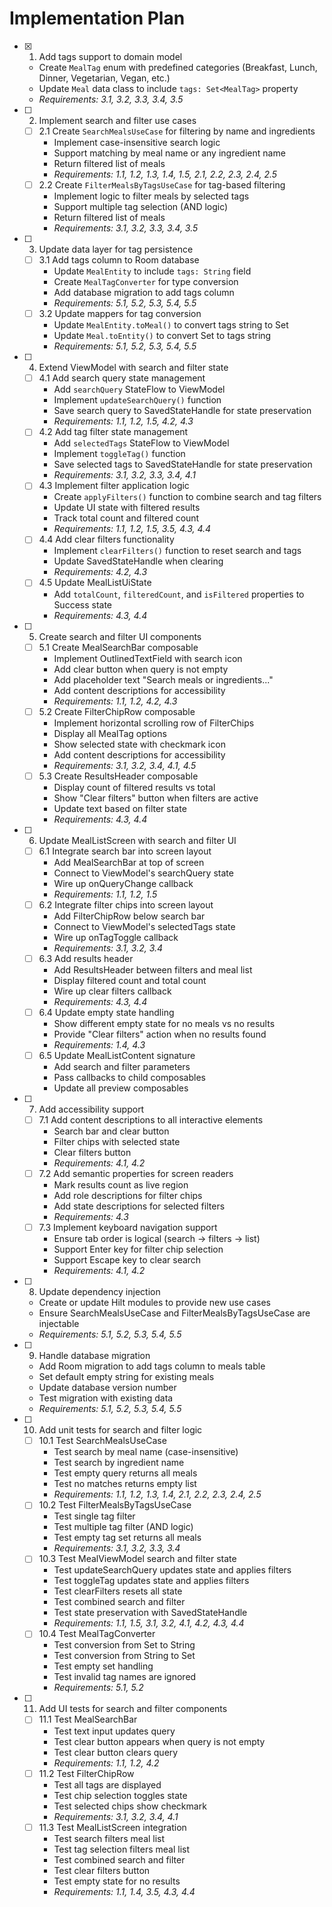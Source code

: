 # Implementation Plan

- [x] 1. Add tags support to domain model
  - Create `MealTag` enum with predefined categories (Breakfast, Lunch, Dinner, Vegetarian, Vegan, etc.)
  - Update `Meal` data class to include `tags: Set<MealTag>` property
  - _Requirements: 3.1, 3.2, 3.3, 3.4, 3.5_

- [ ] 2. Implement search and filter use cases
  - [ ] 2.1 Create `SearchMealsUseCase` for filtering by name and ingredients
    - Implement case-insensitive search logic
    - Support matching by meal name or any ingredient name
    - Return filtered list of meals
    - _Requirements: 1.1, 1.2, 1.3, 1.4, 1.5, 2.1, 2.2, 2.3, 2.4, 2.5_
  - [ ] 2.2 Create `FilterMealsByTagsUseCase` for tag-based filtering
    - Implement logic to filter meals by selected tags
    - Support multiple tag selection (AND logic)
    - Return filtered list of meals
    - _Requirements: 3.1, 3.2, 3.3, 3.4, 3.5_

- [ ] 3. Update data layer for tag persistence
  - [ ] 3.1 Add tags column to Room database
    - Update `MealEntity` to include `tags: String` field
    - Create `MealTagConverter` for type conversion
    - Add database migration to add tags column
    - _Requirements: 5.1, 5.2, 5.3, 5.4, 5.5_
  - [ ] 3.2 Update mappers for tag conversion
    - Update `MealEntity.toMeal()` to convert tags string to Set<MealTag>
    - Update `Meal.toEntity()` to convert Set<MealTag> to tags string
    - _Requirements: 5.1, 5.2, 5.3, 5.4, 5.5_

- [ ] 4. Extend ViewModel with search and filter state
  - [ ] 4.1 Add search query state management
    - Add `searchQuery` StateFlow to ViewModel
    - Implement `updateSearchQuery()` function
    - Save search query to SavedStateHandle for state preservation
    - _Requirements: 1.1, 1.2, 1.5, 4.2, 4.3_
  - [ ] 4.2 Add tag filter state management
    - Add `selectedTags` StateFlow to ViewModel
    - Implement `toggleTag()` function
    - Save selected tags to SavedStateHandle for state preservation
    - _Requirements: 3.1, 3.2, 3.3, 3.4, 4.1_
  - [ ] 4.3 Implement filter application logic
    - Create `applyFilters()` function to combine search and tag filters
    - Update UI state with filtered results
    - Track total count and filtered count
    - _Requirements: 1.1, 1.2, 1.5, 3.5, 4.3, 4.4_
  - [ ] 4.4 Add clear filters functionality
    - Implement `clearFilters()` function to reset search and tags
    - Update SavedStateHandle when clearing
    - _Requirements: 4.2, 4.3_
  - [ ] 4.5 Update MealListUiState
    - Add `totalCount`, `filteredCount`, and `isFiltered` properties to Success state
    - _Requirements: 4.3, 4.4_

- [ ] 5. Create search and filter UI components
  - [ ] 5.1 Create MealSearchBar composable
    - Implement OutlinedTextField with search icon
    - Add clear button when query is not empty
    - Add placeholder text "Search meals or ingredients..."
    - Add content descriptions for accessibility
    - _Requirements: 1.1, 1.2, 4.2, 4.3_
  - [ ] 5.2 Create FilterChipRow composable
    - Implement horizontal scrolling row of FilterChips
    - Display all MealTag options
    - Show selected state with checkmark icon
    - Add content descriptions for accessibility
    - _Requirements: 3.1, 3.2, 3.4, 4.1, 4.5_
  - [ ] 5.3 Create ResultsHeader composable
    - Display count of filtered results vs total
    - Show "Clear filters" button when filters are active
    - Update text based on filter state
    - _Requirements: 4.3, 4.4_

- [ ] 6. Update MealListScreen with search and filter UI
  - [ ] 6.1 Integrate search bar into screen layout
    - Add MealSearchBar at top of screen
    - Connect to ViewModel's searchQuery state
    - Wire up onQueryChange callback
    - _Requirements: 1.1, 1.2, 1.5_
  - [ ] 6.2 Integrate filter chips into screen layout
    - Add FilterChipRow below search bar
    - Connect to ViewModel's selectedTags state
    - Wire up onTagToggle callback
    - _Requirements: 3.1, 3.2, 3.4_
  - [ ] 6.3 Add results header
    - Add ResultsHeader between filters and meal list
    - Display filtered count and total count
    - Wire up clear filters callback
    - _Requirements: 4.3, 4.4_
  - [ ] 6.4 Update empty state handling
    - Show different empty state for no meals vs no results
    - Provide "Clear filters" action when no results found
    - _Requirements: 1.4, 4.3_
  - [ ] 6.5 Update MealListContent signature
    - Add search and filter parameters
    - Pass callbacks to child composables
    - Update all preview composables

- [ ] 7. Add accessibility support
  - [ ] 7.1 Add content descriptions to all interactive elements
    - Search bar and clear button
    - Filter chips with selected state
    - Clear filters button
    - _Requirements: 4.1, 4.2_
  - [ ] 7.2 Add semantic properties for screen readers
    - Mark results count as live region
    - Add role descriptions for filter chips
    - Add state descriptions for selected filters
    - _Requirements: 4.3_
  - [ ] 7.3 Implement keyboard navigation support
    - Ensure tab order is logical (search → filters → list)
    - Support Enter key for filter chip selection
    - Support Escape key to clear search
    - _Requirements: 4.1, 4.2_

- [ ] 8. Update dependency injection
  - Create or update Hilt modules to provide new use cases
  - Ensure SearchMealsUseCase and FilterMealsByTagsUseCase are injectable
  - _Requirements: 5.1, 5.2, 5.3, 5.4, 5.5_

- [ ] 9. Handle database migration
  - Add Room migration to add tags column to meals table
  - Set default empty string for existing meals
  - Update database version number
  - Test migration with existing data
  - _Requirements: 5.1, 5.2, 5.3, 5.4, 5.5_

- [ ] 10. Add unit tests for search and filter logic
  - [ ] 10.1 Test SearchMealsUseCase
    - Test search by meal name (case-insensitive)
    - Test search by ingredient name
    - Test empty query returns all meals
    - Test no matches returns empty list
    - _Requirements: 1.1, 1.2, 1.3, 1.4, 2.1, 2.2, 2.3, 2.4, 2.5_
  - [ ] 10.2 Test FilterMealsByTagsUseCase
    - Test single tag filter
    - Test multiple tag filter (AND logic)
    - Test empty tag set returns all meals
    - _Requirements: 3.1, 3.2, 3.3, 3.4_
  - [ ] 10.3 Test MealViewModel search and filter state
    - Test updateSearchQuery updates state and applies filters
    - Test toggleTag updates state and applies filters
    - Test clearFilters resets all state
    - Test combined search and filter
    - Test state preservation with SavedStateHandle
    - _Requirements: 1.1, 1.5, 3.1, 3.2, 4.1, 4.2, 4.3, 4.4_
  - [ ] 10.4 Test MealTagConverter
    - Test conversion from Set<MealTag> to String
    - Test conversion from String to Set<MealTag>
    - Test empty set handling
    - Test invalid tag names are ignored
    - _Requirements: 5.1, 5.2_

- [ ] 11. Add UI tests for search and filter components
  - [ ] 11.1 Test MealSearchBar
    - Test text input updates query
    - Test clear button appears when query is not empty
    - Test clear button clears query
    - _Requirements: 1.1, 1.2, 4.2_
  - [ ] 11.2 Test FilterChipRow
    - Test all tags are displayed
    - Test chip selection toggles state
    - Test selected chips show checkmark
    - _Requirements: 3.1, 3.2, 3.4, 4.1_
  - [ ] 11.3 Test MealListScreen integration
    - Test search filters meal list
    - Test tag selection filters meal list
    - Test combined search and filter
    - Test clear filters button
    - Test empty state for no results
    - _Requirements: 1.1, 1.4, 3.5, 4.3, 4.4_
